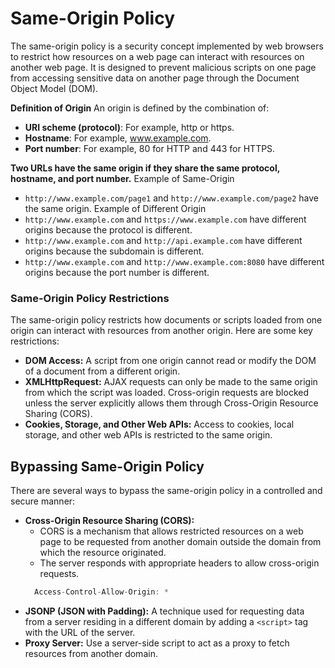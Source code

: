 # Same-Origin Policy
The same-origin policy is a security concept implemented by web browsers to restrict how resources on a web page can 
interact with resources on another web page. It is designed to prevent malicious scripts on one page from accessing 
sensitive data on another page through the Document Object Model (DOM).

**Definition of Origin**
An origin is defined by the combination of:
* **URI scheme (protocol)**: For example, http or https.
* **Hostname**: For example, www.example.com.
* **Port number**: For example, 80 for HTTP and 443 for HTTPS.

**Two URLs have the same origin if they share the same protocol, hostname, and port number.**
Example of Same-Origin
* `http://www.example.com/page1` and `http://www.example.com/page2` have the same origin.
Example of Different Origin
* `http://www.example.com` and `https://www.example.com` have different origins because the protocol is different.
* `http://www.example.com` and `http://api.example.com` have different origins because the subdomain is different.
* `http://www.example.com` and `http://www.example.com:8080` have different origins because the port number is different.

### Same-Origin Policy Restrictions
The same-origin policy restricts how documents or scripts loaded from one origin can interact with resources from another
origin. Here are some key restrictions:

* **DOM Access:** A script from one origin cannot read or modify the DOM of a document from a different origin.
* **XMLHttpRequest:** AJAX requests can only be made to the same origin from which the script was loaded. Cross-origin 
  requests are blocked unless the server explicitly allows them through Cross-Origin Resource Sharing (CORS).
* **Cookies, Storage, and Other Web APIs:** Access to cookies, local storage, and other web APIs is restricted to the
  same origin.

## Bypassing Same-Origin Policy
There are several ways to bypass the same-origin policy in a controlled and secure manner:
* **Cross-Origin Resource Sharing (CORS):** 
  * CORS is a mechanism that allows restricted resources on a web page to be requested from another domain outside the
    domain from which the resource originated.
  * The server responds with appropriate headers to allow cross-origin requests.
  ```js
    Access-Control-Allow-Origin: *
  ```  
* **JSONP (JSON with Padding):** A technique used for requesting data from a server residing in a different domain by 
  adding a `<script>` tag with the URL of the server.
* **Proxy Server:** Use a server-side script to act as a proxy to fetch resources from another domain.